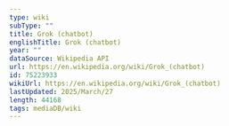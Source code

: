```yaml
---
type: wiki
subType: ""
title: Grok (chatbot)
englishTitle: Grok (chatbot)
year: ""
dataSource: Wikipedia API
url: https://en.wikipedia.org/wiki/Grok_(chatbot)
id: 75223933
wikiUrl: https://en.wikipedia.org/wiki/Grok_(chatbot)
lastUpdated: 2025/March/27
length: 44168
tags: mediaDB/wiki
---
```

